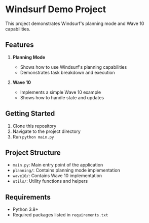 # Windsurf Demo Project

This project demonstrates Windsurf's planning mode and Wave 10 capabilities.

## Features

1. **Planning Mode**
   - Shows how to use Windsurf's planning capabilities
   - Demonstrates task breakdown and execution

2. **Wave 10**
   - Implements a simple Wave 10 example
   - Shows how to handle state and updates

## Getting Started

1. Clone this repository
2. Navigate to the project directory
3. Run `python main.py`

## Project Structure

- `main.py`: Main entry point of the application
- `planning/`: Contains planning mode implementation
- `wave10/`: Contains Wave 10 implementation
- `utils/`: Utility functions and helpers

## Requirements

- Python 3.8+
- Required packages listed in `requirements.txt`

